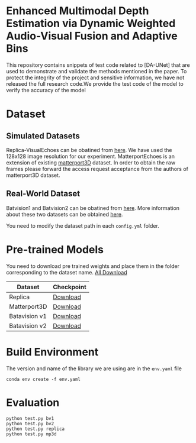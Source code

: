 # Enhanced Multimodal Depth Estimation via Dynamic Weighted Audio-Visual Fusion and Adaptive Bins

This repository contains snippets of test code related to [DA-UNet] that are used to demonstrate and validate the methods mentioned in the paper. To protect the integrity of the project and sensitive information, we have not released the full research code.We provide the test code of the model to verify the accuracy of the model

# Dataset
## Simulated Datasets
Replica-VisualEchoes can be obatined from  [here](https://github.com/facebookresearch/VisualEchoes). We have used the 128x128 image resolution for our experiment.
MatterportEchoes is an extension of existing [matterport3D](https://niessner.github.io/Matterport/) dataset. In order to obtain the raw frames please forward the access request acceptance from the authors of matterport3D dataset.

## Real-World Dataset
Batvision1 and Batvision2 can be obatined from [here](https://cloud.minesparis.psl.eu/index.php/s/qurl3oySgTmT85M). More information about these two datasets can be obtained [here](https://amandinebtto.github.io/Batvision-Dataset/).

You need to modify the dataset path in each `config.yml` folder.
# Pre-trained Models

You need to download pre trained weights and place them in the folder corresponding to the dataset name. [All Download](https://drive.google.com/drive/folders/1CVjyjuTAktMcgaYjFf-rCQFLNu7D-dUa?usp=drive_link)

| Dataset | Checkpoint|
|----------|----------|
| Replica| [Download](https://drive.google.com/drive/folders/1Y8OXga9ZHaUrU8lg9iYzUgLHze4s1xV3?usp=drive_link)|
| Matterport3D| [Download](https://drive.google.com/drive/folders/1PFVSYVh-x0ZuFMRbqqoapmK-LAlGyDCz?usp=drive_link)|
|Batavision v1|[Download](https://drive.google.com/drive/folders/1Tj2jy3OZQP3rtxgzArieG9zElyKMDZss?usp=drive_link)|
|Batavision v2|[Download](https://drive.google.com/drive/folders/12yCzdMvEvvU1mG3f3kzzk_N9FfRe1VF_?usp=drive_link)|


# Build Environment
The version and name of the library we are using are in the `env.yaml` file
```
conda env create -f env.yaml
```

# Evaluation

```
python test.py bv1
python test.py bv2
python test.py replica
python test.py mp3d
```
